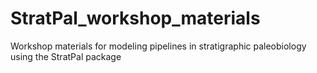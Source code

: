 # StratPal_workshop_materials
Workshop materials for modeling pipelines in stratigraphic paleobiology using the StratPal package
